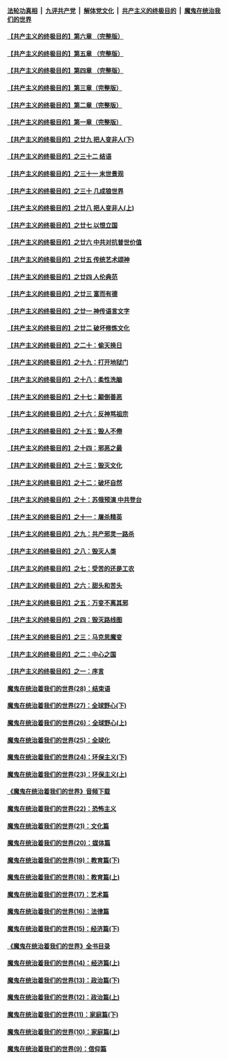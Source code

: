 

####  [法轮功真相](../../../../basic/blob/master/README.md?t=06220910) &nbsp;|&nbsp; [九评共产党](../../../../9ping.md/blob/master/README.md?t=06220910) &nbsp;|&nbsp; [解体党文化](../../../../jtdwh.md/blob/master/README.md?t=06220910)  &nbsp;|&nbsp; [共产主义的终极目的](../../../../gczydzjmd.md/blob/master/README.md?t=06220910) &nbsp;|&nbsp; [魔鬼在统治我们的世界](../../../../mgztzwmdsj.md/blob/master/README.md?t=06220910) 

#### [【共产主义的终极目的】第六章 （完整版）](../pages/nsc422/n11428913.md?t=06220910) 

#### [【共产主义的终极目的】第五章 （完整版）](../pages/nsc422/n11428912.md?t=06220910) 

#### [【共产主义的终极目的】第四章 （完整版）](../pages/nsc422/n11428907.md?t=06220910) 

#### [【共产主义的终极目的】第三章（完整版）](../pages/nsc422/n11428848.md?t=06220910) 

#### [【共产主义的终极目的】第二章（完整版）](../pages/nsc422/n11428831.md?t=06220910) 

#### [【共产主义的终极目的】第一章（完整版）](../pages/nsc422/n11417651.md?t=06220910) 

#### [【共产主义的终极目的】之廿九 把人变非人(下)](../pages/nsc422/n11344140.md?t=06220910) 

#### [【共产主义的终极目的】之三十二 结语](../pages/nsc422/n11360535.md?t=06220910) 

#### [【共产主义的终极目的】之三十一 末世景观](../pages/nsc422/n11351129.md?t=06220910) 

#### [【共产主义的终极目的】之三十 几成狼世界](../pages/nsc422/n11348280.md?t=06220910) 

#### [【共产主义的终极目的】之廿八 把人变非人(上)](../pages/nsc422/n11340492.md?t=06220910) 

#### [【共产主义的终极目的】之廿七 以恨立国](../pages/nsc422/n11336944.md?t=06220910) 

#### [【共产主义的终极目的】之廿六 中共对抗普世价值](../pages/nsc422/n11324785.md?t=06220910) 

#### [【共产主义的终极目的】之廿五 传统艺术颂神](../pages/nsc422/n11296396.md?t=06220910) 

#### [【共产主义的终极目的】之廿四 人伦典范](../pages/nsc422/n11296397.md?t=06220910) 

#### [【共产主义的终极目的】之廿三 富而有德](../pages/nsc422/n11283598.md?t=06220910) 

#### [【共产主义的终极目的】之廿一 神传语言文字](../pages/nsc422/n11263265.md?t=06220910) 

#### [【共产主义的终极目的】之廿二 破坏修炼文化](../pages/nsc422/n11245728.md?t=06220910) 

#### [【共产主义的终极目的】之二十：偷天换日](../pages/nsc422/n11238846.md?t=06220910) 

#### [【共产主义的终极目的】之十九：打开地狱门](../pages/nsc422/n11206376.md?t=06220910) 

#### [【共产主义的终极目的】之十八：柔性洗脑](../pages/nsc422/n11199994.md?t=06220910) 

#### [【共产主义的终极目的】之十七：颠倒善恶](../pages/nsc422/n11179782.md?t=06220910) 

#### [【共产主义的终极目的】之十六：反神骂祖宗](../pages/nsc422/n11166798.md?t=06220910) 

#### [【共产主义的终极目的】之十五：毁人不倦](../pages/nsc422/n11166792.md?t=06220910) 

#### [【共产主义的终极目的】之十四：邪恶之最](../pages/nsc422/n11150249.md?t=06220910) 

#### [【共产主义的终极目的】之十三：毁灭文化](../pages/nsc422/n11135227.md?t=06220910) 

#### [【共产主义的终极目的】之十二：破坏自然](../pages/nsc422/n11135214.md?t=06220910) 

#### [【共产主义的终极目的】之十：苏俄预演 中共登台](../pages/nsc422/n11118424.md?t=06220910) 

#### [【共产主义的终极目的】之十一：屠杀精英](../pages/nsc422/n11118442.md?t=06220910) 

#### [【共产主义的终极目的】之九：共产邪灵一路杀](../pages/nsc422/n11114139.md?t=06220910) 

#### [【共产主义的终极目的】之八：毁灭人类](../pages/nsc422/n11108503.md?t=06220910) 

#### [【共产主义的终极目的】之七：受苦的还是工农](../pages/nsc422/n11101809.md?t=06220910) 

#### [【共产主义的终极目的】之六：甜头和苦头](../pages/nsc422/n11096971.md?t=06220910) 

#### [【共产主义的终极目的】之五：万变不离其邪](../pages/nsc422/n11091285.md?t=06220910) 

#### [【共产主义的终极目的】之四：毁灭路线图](../pages/nsc422/n11086284.md?t=06220910) 

#### [【共产主义的终极目的】之三：马克思魔变](../pages/nsc422/n11061941.md?t=06220910) 

#### [【共产主义的终极目的】之二：中心之国](../pages/nsc422/n11047728.md?t=06220910) 

#### [【共产主义的终极目的】之一：序言](../pages/nsc422/n11086077.md?t=06220910) 

#### [魔鬼在统治着我们的世界(28)：结束语](../pages/nsc422/n10936246.md?t=06220910) 

#### [魔鬼在统治着我们的世界(27)：全球野心(下)](../pages/nsc422/n10928319.md?t=06220910) 

#### [魔鬼在统治着我们的世界(26)：全球野心(上)](../pages/nsc422/n10900318.md?t=06220910) 

#### [魔鬼在统治着我们的世界(25)：全球化](../pages/nsc422/n10788205.md?t=06220910) 

#### [魔鬼在统治着我们的世界(24)：环保主义(下)](../pages/nsc422/n10695307.md?t=06220910) 

#### [魔鬼在统治着我们的世界(23)：环保主义(上)](../pages/nsc422/n10688613.md?t=06220910) 

#### [《魔鬼在统治着我们的世界》音频下载](../pages/nsc422/n10635553.md?t=06220910) 

#### [魔鬼在统治着我们的世界(22)：恐怖主义](../pages/nsc422/n10614727.md?t=06220910) 

#### [魔鬼在统治着我们的世界(21)：文化篇](../pages/nsc422/n10597706.md?t=06220910) 

#### [魔鬼在统治着我们的世界(20)：媒体篇](../pages/nsc422/n10586579.md?t=06220910) 

#### [魔鬼在统治着我们的世界(19)：教育篇(下)](../pages/nsc422/n10564808.md?t=06220910) 

#### [魔鬼在统治着我们的世界(18)：教育篇(上)](../pages/nsc422/n10526970.md?t=06220910) 

#### [魔鬼在统治着我们的世界(17)：艺术篇](../pages/nsc422/n10499093.md?t=06220910) 

#### [魔鬼在统治着我们的世界(16)：法律篇](../pages/nsc422/n10485969.md?t=06220910) 

#### [魔鬼在统治着我们的世界(15)：经济篇(下)](../pages/nsc422/n10469975.md?t=06220910) 

#### [《魔鬼在统治着我们的世界》全书目录](../pages/nsc422/n10464261.md?t=06220910) 

#### [魔鬼在统治着我们的世界(14)：经济篇(上)](../pages/nsc422/n10457370.md?t=06220910) 

#### [魔鬼在统治着我们的世界(13)：政治篇(下)](../pages/nsc422/n10448270.md?t=06220910) 

#### [魔鬼在统治着我们的世界(12)：政治篇(上)](../pages/nsc422/n10444576.md?t=06220910) 

#### [魔鬼在统治着我们的世界(11)：家庭篇(下)](../pages/nsc422/n10440961.md?t=06220910) 

#### [魔鬼在统治着我们的世界(10)：家庭篇(上)](../pages/nsc422/n10435448.md?t=06220910) 

#### [魔鬼在统治着我们的世界(9)：信仰篇](../pages/nsc422/n10432159.md?t=06220910) 

